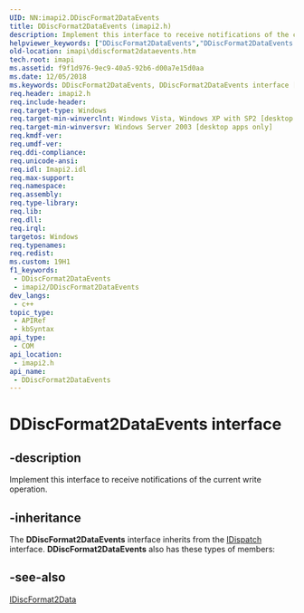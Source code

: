 ```yaml
---
UID: NN:imapi2.DDiscFormat2DataEvents
title: DDiscFormat2DataEvents (imapi2.h)
description: Implement this interface to receive notifications of the current write operation.
helpviewer_keywords: ["DDiscFormat2DataEvents","DDiscFormat2DataEvents interface [IMAPI]","DDiscFormat2DataEvents interface [IMAPI]","described","imapi.ddiscformat2dataevents","imapi2/DDiscFormat2DataEvents"]
old-location: imapi\ddiscformat2dataevents.htm
tech.root: imapi
ms.assetid: f9f1d976-9ec9-40a5-92b6-d00a7e15d0aa
ms.date: 12/05/2018
ms.keywords: DDiscFormat2DataEvents, DDiscFormat2DataEvents interface [IMAPI], DDiscFormat2DataEvents interface [IMAPI],described, imapi.ddiscformat2dataevents, imapi2/DDiscFormat2DataEvents
req.header: imapi2.h
req.include-header: 
req.target-type: Windows
req.target-min-winverclnt: Windows Vista, Windows XP with SP2 [desktop apps only]
req.target-min-winversvr: Windows Server 2003 [desktop apps only]
req.kmdf-ver: 
req.umdf-ver: 
req.ddi-compliance: 
req.unicode-ansi: 
req.idl: Imapi2.idl
req.max-support: 
req.namespace: 
req.assembly: 
req.type-library: 
req.lib: 
req.dll: 
req.irql: 
targetos: Windows
req.typenames: 
req.redist: 
ms.custom: 19H1
f1_keywords:
 - DDiscFormat2DataEvents
 - imapi2/DDiscFormat2DataEvents
dev_langs:
 - c++
topic_type:
 - APIRef
 - kbSyntax
api_type:
 - COM
api_location:
 - imapi2.h
api_name:
 - DDiscFormat2DataEvents
---
```


# DDiscFormat2DataEvents interface


## -description

Implement this interface to receive notifications of the current write operation.

## -inheritance

The <b>DDiscFormat2DataEvents</b> interface inherits from the <a href="/previous-versions/windows/desktop/api/oaidl/nn-oaidl-idispatch">IDispatch</a> interface. <b>DDiscFormat2DataEvents</b> also has these types of members:

## -see-also

<a href="/windows/desktop/api/imapi2/nn-imapi2-idiscformat2data">IDiscFormat2Data</a>
